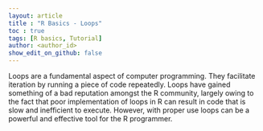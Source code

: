 ```yaml
---
layout: article
title : "R Basics - Loops"
toc : true
tags: [R basics, Tutorial]
author: <author_id>
show_edit_on_github: false
---
```


Loops are a fundamental aspect of computer programming. They facilitate iteration by running a piece of code repeatedly. Loops have gained something of a bad reputation amongst the R community, largely owing to the fact that poor implementation of loops in R can result in code that is slow and inefficient to execute. However, with proper use loops can be a powerful and effective tool for the R programmer.